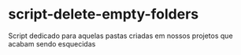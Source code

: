 # script-delete-empty-folders
Script dedicado para aquelas pastas criadas em nossos projetos que acabam sendo esquecidas 
